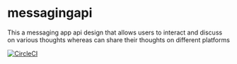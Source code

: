 # messagingapi
This a messaging app api design that allows users to interact and discuss on various thoughts whereas can share their thoughts on different platforms

[![CircleCI](https://circleci.com/gh/Emmanuel-Dominic/messagingapi/tree/main.svg?style=svg)](https://circleci.com/gh/Emmanuel-Dominic/messagingapi/tree/main)
